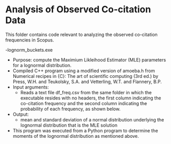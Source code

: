 # Analysis of Observed Co-citation Data

This folder contains code relevant to analyzing the observed co-citation frequencies in Scopus.

-lognorm_buckets.exe
  - Purpose: compute the Maximium Likleihood Estimator (MLE) parameters for a lognormal distribution.
  - Compiled C++ program using a modified version of amoeba.h from Numerical recipes in {C}: The art of scientific computing (3rd ed.) by Press, W.H. and Teukolsky, S.A. and Vetterling, W.T. and Flannery, B.P.
  - Input arguments:
     - Reads a text file df_freq.csv from the same folder in which the executable resides with no headers, the first column indicating the co-citation frequency and the second column indicating the probability of each frequency, as shown below.
  - Output:
    - mean and standard deviation of a normal distribution underlying the lognormal distribution that is the MLE solution
  - This program was executed from a Python program to determine the moments of the lognormal distribution as mentioned above.
